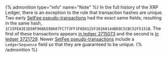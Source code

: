 {% admonition type="info" name="Note" %}
In the full history of the XRP Ledger, there is an exception to the rule that transaction hashes are unique. Two early [SetFee pseudo-transactions](../references/protocol/transactions/pseudo-transaction-types/setfee.md) had the exact same fields, resulting in the same hash, `1C15FEA3E1D50F96B6598607FC773FF1F6E0125F30160144BE0C5CBC52F5151B`. The first of these transactions appears [in ledger 3715073](/resources/dev-tools/websocket-api-tool?server=wss%3A%2F%2Fs2.ripple.com%2F&req=%7B%22id%22%3A%22setfee_nonunique_hash_1%22%2C%22command%22%3A%22transaction_entry%22%2C%22tx_hash%22%3A%221C15FEA3E1D50F96B6598607FC773FF1F6E0125F30160144BE0C5CBC52F5151B%22%2C%22ledger_index%22%3A3715073%7D) and the second is [in ledger 3721729](/resources/dev-tools/websocket-api-tool?server=wss%3A%2F%2Fs2.ripple.com%2F&req=%7B%22id%22%3A%22setfee_nonunique_hash_1%22%2C%22command%22%3A%22transaction_entry%22%2C%22tx_hash%22%3A%221C15FEA3E1D50F96B6598607FC773FF1F6E0125F30160144BE0C5CBC52F5151B%22%2C%22ledger_index%22%3A3721729%7D). Newer [SetFee pseudo-transactions](../references/protocol/transactions/pseudo-transaction-types/setfee.md) include a `LedgerSequence` field so that they are guaranteed to be unique.
{% /admonition %}
